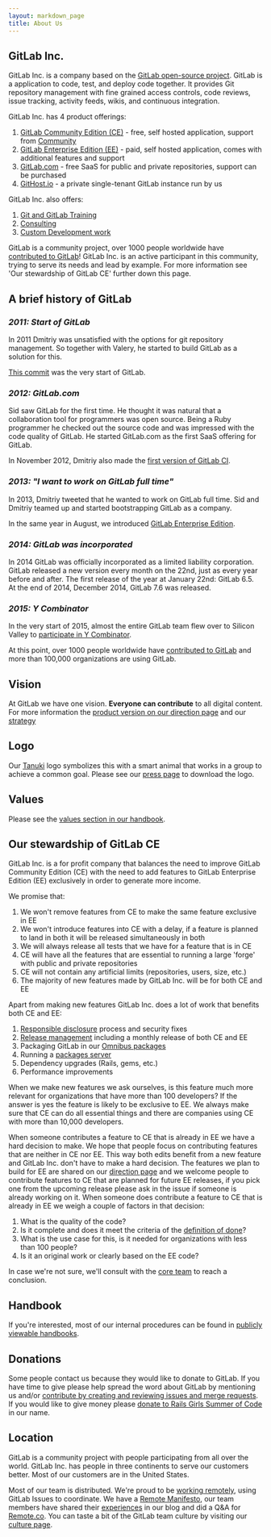 ```yaml
---
layout: markdown_page
title: About Us
---
```


## GitLab Inc.

GitLab Inc. is a company based on the [GitLab open-source project](https://gitlab.com/gitlab-org/gitlab-ce/).
GitLab is a application to code, test, and deploy code together.
It provides Git repository management with fine grained access controls, code reviews, issue tracking, activity feeds, wikis, and continuous integration.

GitLab Inc. has 4 product offerings:

1. [GitLab Community Edition (CE)](https://about.gitlab.com/features/#community) - free, self hosted application, support from [Community](https://about.gitlab.com/getting-help/)
1. [GitLab Enterprise Edition (EE)](https://about.gitlab.com/pricing/) - paid, self hosted application, comes with additional features and support
1. [GitLab.com](https://about.gitlab.com/gitlab-com/) - free SaaS for public and private repositories, support can be purchased
1. [GitHost.io](https://about.gitlab.com/githost-io/) - a private single-tenant GitLab instance run by us

GitLab Inc. also offers:

1. [Git and GitLab Training](https://about.gitlab.com/training/)
1. [Consulting](https://about.gitlab.com/consultancy/)
1. [Custom Development work](https://about.gitlab.com/development/)

GitLab is a community project, over 1000 people worldwide have [contributed to GitLab]!
GitLab Inc. is an active participant in this community, trying to serve its needs and lead by example. For more information see 'Our stewardship of GitLab CE' further down this page.

## A brief history of GitLab

### _2011: Start of GitLab_

In 2011 Dmitriy was unsatisfied with the options for git repository management.
So together with Valery, he started to build GitLab as a solution for this.

[This commit] was the very start of GitLab.

### _2012: GitLab.com_

Sid saw GitLab for the first time.
He thought it was natural that a collaboration tool for programmers was open source.
Being a Ruby programmer he checked out the source code and was impressed with the code quality of GitLab.
He started GitLab.com as the first SaaS offering for GitLab.

In November 2012, Dmitriy also made the [first version of GitLab CI].

### _2013: "I want to work on GitLab full time"_

In 2013, Dmitriy tweeted that he wanted to work on GitLab full time.
Sid and Dmitriy teamed up and started bootstrapping GitLab as a company.

In the same year in August, we introduced [GitLab Enterprise Edition].

### _2014: GitLab was incorporated_

In 2014 GitLab was officially incorporated as a limited liability corporation.
GitLab released a new version every month on the 22nd, just as every year before and after.
The first release of the year at January 22nd: GitLab 6.5. At the end of 2014, December 2014, GitLab 7.6 was released.

### _2015: Y Combinator_

In the very start of 2015, almost the entire GitLab team flew over to Silicon
Valley to [participate in Y Combinator].

At this point, over 1000 people worldwide have [contributed to GitLab] and more
than 100,000 organizations are using GitLab.

## Vision

At GitLab we have one vision.
**Everyone can contribute** to all digital content.
For more information the [product version on our direction page](https://about.gitlab.com/direction/#vision) and our [strategy](https://about.gitlab.com/strategy/)

## Logo

Our <a href="https://en.wikipedia.org/wiki/Japanese_raccoon_dog">Tanuki</a> logo
symbolizes this with a smart animal that works in a group to achieve a common goal.
Please see our [press page](https://about.gitlab.com/press/) to download the logo.

## Values

Please see the [values section in our handbook](https://about.gitlab.com/handbook/#values).

## Our stewardship of GitLab CE<a name="stewardship"></a><a name="our-stewardship-of-gitlab-ce"></a>

GitLab Inc. is a for profit company that balances the need to improve
GitLab Community Edition (CE) with the need to add features to GitLab
Enterprise Edition (EE) exclusively in order to generate more income.

We promise that:

1. We won't remove features from CE to make the same feature exclusive in EE
1. We won't introduce features into CE with a delay, if a feature is planned to land in both it will be released simultaneously in both
1. We will always release all tests that we have for a feature that is in CE
1. CE will have all the features that are essential to running a large 'forge' with public and private repositories
1. CE will not contain any artificial limits (repositories, users, size, etc.)
1. The majority of new features made by GitLab Inc. will be for both CE and EE

Apart from making new features GitLab Inc. does a lot of work that benefits both CE and EE:

1. [Responsible disclosure](https://about.gitlab.com/disclosure/) process and security fixes
1. [Release management](http://doc.gitlab.com/ce/release/README.html) including a monthly release of both CE and EE
1. Packaging GitLab in our [Omnibus packages](https://gitlab.com/gitlab-org/omnibus-gitlab)
1. Running a [packages server](https://packages.gitlab.com/gitlab/)
1. Dependency upgrades (Rails, gems, etc.)
1. Performance improvements

When we make new features we ask ourselves, is this feature much more relevant for organizations that have more than 100 developers?
If the answer is yes the feature is likely to be exclusive to EE.
We always make sure that CE can do all essential things and there are companies using CE with more than 10,000 developers.

When someone contributes a feature to CE that is already in EE we have a hard decision to make.
We hope that people focus on contributing features that are neither in CE nor EE.
This way both edits benefit from a new feature and GitLab Inc. don't have to make a hard decision.
The features we plan to build for EE are shared on our [direction page](https://about.gitlab.com/direction/) and we welcome people to contribute features to CE that are planned for future EE releases, if you pick one from the upcoming release please ask in the issue if someone is already working on it.
When someone does contribute a feature to CE that is already in EE we weigh a couple of factors in that decision:

1. What is the quality of the code?
1. Is it complete and does it meet the criteria of the [definition of done](https://gitlab.com/gitlab-org/gitlab-ce/blob/master/CONTRIBUTING.md#definition-of-done)?
1. What is the use case for this, is it needed for organizations with less than 100 people?
1. Is it an original work or clearly based on the EE code?

In case we're not sure, we'll consult with the [core team](https://about.gitlab.com/core-team/) to reach a conclusion.

## Handbook

If you're interested, most of our internal procedures can be found in <a href="/handbook">publicly viewable handbooks</a>.

## Donations<a name="donations"></a>

Some people contact us because they would like to donate to GitLab.
If you have time to give please help spread the word about GitLab by mentioning us and/or <a href="https://gitlab.com/gitlab-org/gitlab-ce/blob/master/CONTRIBUTING.md">contribute by creating and reviewing issues and merge requests</a>.
If you would like to give money please <a href="http://railsgirlssummerofcode.org/campaign/">donate to Rails Girls Summer of Code</a> in our name.

## Location
GitLab is a community project with people participating from all over the world.
GitLab Inc. has people in three continents to serve our customers better.
Most of our customers are in the United States.

Most of our team is distributed. We're proud to be [working remotely](https://about.gitlab.com/2014/07/03/how-gitlab-works-remotely/),
using GitLab Issues to coordinate. We have a [Remote Manifesto](https://about.gitlab.com/2015/04/08/the-remote-manifesto/),
our team members have shared their [experiences](https://about.gitlab.com/2015/06/17/highlights-to-my-first-remote-job/)
in our blog and did a Q&A for [Remote.co](https://remote.co/company/gitlab/). You can taste a bit of the GitLab team culture by visiting
our <a href="https://about.gitlab.com/culture/">culture page</a>.


[This commit]: https://gitlab.com/gitlab-org/gitlab-ce/commit/0f43e98ef8c2da8908b1107f75b67cda2572c2c4
[first version of GitLab CI]: https://gitlab.com/gitlab-org/gitlab-ci/commit/52cd500ee64a4a82b9ff6752ee85028cd419fcbe
[GitLab Enterprise Edition]: https://about.gitlab.com/2013/08/22/introducing-gitlab-6-0-enterprise-edition/
[participate in Y Combinator]: https://about.gitlab.com/2015/03/04/gitlab-is-part-of-the-y-combinator-family/
[contributed to GitLab]: http://contributors.gitlab.com/
